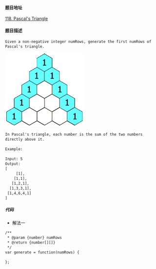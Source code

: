 #### 题目地址
[118. Pascal's Triangle](https://leetcode.com/problems/pascals-triangle/)
#### 题目描述
```
Given a non-negative integer numRows, generate the first numRows of Pascal's triangle.
```
![eg_1.gif](./assets/2019-12-28/eg.gif)
```
In Pascal's triangle, each number is the sum of the two numbers directly above it.

Example:

Input: 5
Output:
[
     [1],
    [1,1],
   [1,2,1],
  [1,3,3,1],
 [1,4,6,4,1]
]

```

##### 代码

- 解法一
```
/**
 * @param {number} numRows
 * @return {number[][]}
 */
var generate = function(numRows) {
    
};
```
